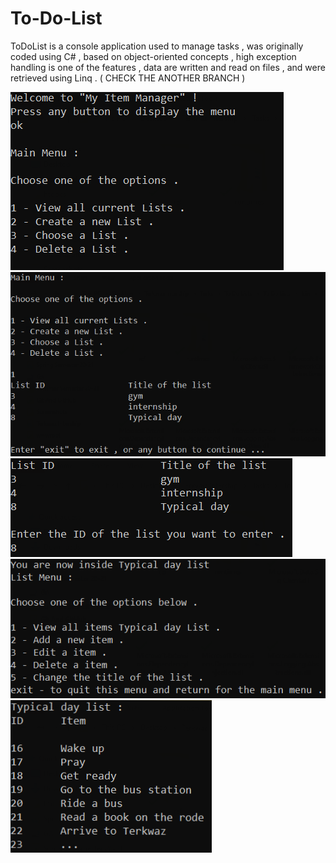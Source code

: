 # To-Do-List
ToDoList is a console application used to manage tasks , was originally coded using C# , based on object-oriented concepts , high exception handling is one of the features , data are written and read on files , and were retrieved using Linq .
( CHECK THE ANOTHER BRANCH )

![](https://github.com/IssamAbdoh/To-Do-List/blob/WebAPI/Pictures/1.png)
![](https://github.com/IssamAbdoh/To-Do-List/blob/WebAPI/Pictures/2.png)
![](https://github.com/IssamAbdoh/To-Do-List/blob/WebAPI/Pictures/3.png)
![](https://github.com/IssamAbdoh/To-Do-List/blob/WebAPI/Pictures/4.png)
![](https://github.com/IssamAbdoh/To-Do-List/blob/WebAPI/Pictures/5.png)
